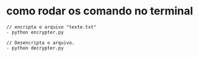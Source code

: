 # como rodar os comando no terminal
````
// encripta o arquivo "texte.txt"
- python encrypter.py

// Desencripta o arquivo.
- python decrypter.py

````
